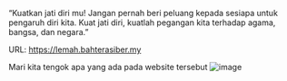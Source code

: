 “Kuatkan jati diri mu! Jangan pernah beri peluang kepada sesiapa untuk pengaruh diri kita. Kuat jati diri, kuatlah pegangan kita terhadap agama, bangsa, dan negara.”

URL: https://lemah.bahterasiber.my

Mari kita tengok apa yang ada pada website tersebut
![image](https://github.com/6D756E6972/3108CTF/assets/129729880/45935fa4-f9c0-4a24-afd3-49832c9f697c)
